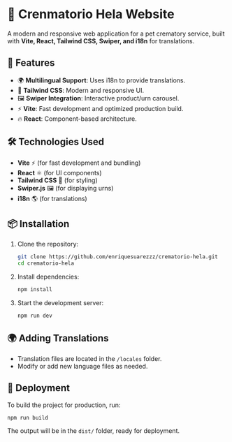 # 🐾 Crenmatorio Hela Website

A modern and responsive web application for a pet crematory service, built with **Vite, React, Tailwind CSS, Swiper, and i18n** for translations.

## 🚀 Features
- 🌍 **Multilingual Support**: Uses i18n to provide translations.
- 🎨 **Tailwind CSS**: Modern and responsive UI.
- 🖼️ **Swiper Integration**: Interactive product/urn carousel.
- ⚡ **Vite**: Fast development and optimized production build.
- 🔥 **React**: Component-based architecture.

## 🛠️ Technologies Used
- **Vite** ⚡ (for fast development and bundling)
- **React** ⚛️ (for UI components)
- **Tailwind CSS** 🎨 (for styling)
- **Swiper.js** 🖼️ (for displaying urns)
- **i18n** 🌎 (for translations)

## 📦 Installation

1. Clone the repository:
   ```sh
   git clone https://github.com/enriquesuarezzz/crematorio-hela.git
   cd crematorio-hela
   ```

2. Install dependencies:
   ```sh
   npm install
   ```

3. Start the development server:
   ```sh
   npm run dev
   ```

## 🌍 Adding Translations
- Translation files are located in the `/locales` folder.
- Modify or add new language files as needed.

## 🚀 Deployment
To build the project for production, run:
```sh
npm run build
```
The output will be in the `dist/` folder, ready for deployment.




